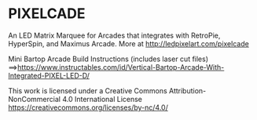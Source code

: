 # PIXELCADE
An LED Matrix Marquee for Arcades that integrates with RetroPie, HyperSpin, and Maximus Arcade. More at http://ledpixelart.com/pixelcade

Mini Bartop Arcade Build Instructions (includes laser cut files) ==>https://www.instructables.com/id/Vertical-Bartop-Arcade-With-Integrated-PIXEL-LED-D/

This work is licensed under a Creative Commons Attribution-NonCommercial 4.0 International License https://creativecommons.org/licenses/by-nc/4.0/
